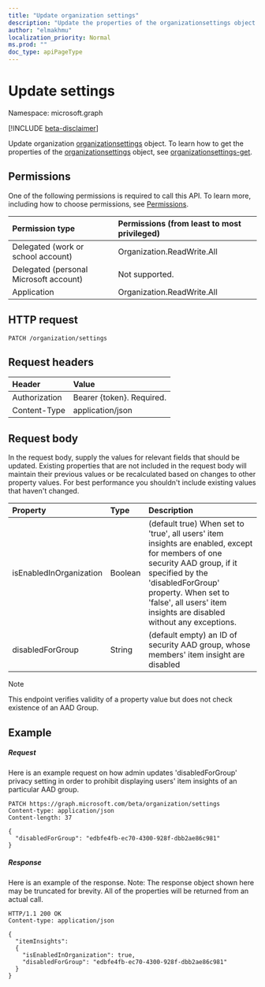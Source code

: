 ```yaml
---
title: "Update organization settings"
description: "Update the properties of the organizationsettings object."
author: "elmakhmu"
localization_priority: Normal
ms.prod: ""
doc_type: apiPageType
---
```


# Update settings

Namespace: microsoft.graph

[!INCLUDE [beta-disclaimer](../../includes/beta-disclaimer.md)]

Update organization [organizationsettings](../resources/organizationsettings.md) object.
To learn how to get the properties of the [organizationsettings](../resources/organizationsettings.md) object, see [organizationsettings-get](organizationsettings-get.md).

## Permissions

One of the following permissions is required to call this API. To learn more, including how to choose permissions, see [Permissions](/graph/permissions-reference).

|Permission type      | Permissions (from least to most privileged)              |
|:--------------------|:---------------------------------------------------------|
|Delegated (work or school account) | Organization.ReadWrite.All |
|Delegated (personal Microsoft account) | Not supported.    |
|Application | Organization.ReadWrite.All |

## HTTP request

```http
PATCH /organization/settings
```

## Request headers

| Header       | Value|
|:-----------|:------|
| Authorization  | Bearer {token}. Required.  |
| Content-Type  | application/json  |

## Request body

In the request body, supply the values for relevant fields that should be updated. Existing properties that are not included in the request body will maintain their previous values or be recalculated based on changes to other property values. For best performance you shouldn't include existing values that haven't changed.

| Property	   | Type	|Description|
|:---------------|:--------|:----------|
|isEnabledInOrganization|Boolean|(default true) When set to 'true', all users' item insights are enabled, except for members of one security AAD group, if it specified by the 'disabledForGroup' property. When set to 'false', all users' item insights are disabled without any exceptions.|
|disabledForGroup|String|(default empty) an ID of security AAD group, whose members' item insight are disabled|

> [!NOTE]
> This endpoint verifies validity of a property value but does not check existence of an AAD Group. 

## Example 

##### Request

Here is an example request on how admin updates 'disabledForGroup' privacy setting in order to prohibit displaying users' item insights of an particular AAD group.

```http
PATCH https://graph.microsoft.com/beta/organization/settings
Content-type: application/json
Content-length: 37

{
  "disabledForGroup": "edbfe4fb-ec70-4300-928f-dbb2ae86c981"
}
```

##### Response

Here is an example of the response. Note: The response object shown here may be truncated for brevity. All of the properties will be returned from an actual call.

```http
HTTP/1.1 200 OK
Content-type: application/json

{
  "itemInsights": 
  {
    "isEnabledInOrganization": true,
    "disabledForGroup": "edbfe4fb-ec70-4300-928f-dbb2ae86c981"
  }
}
```

